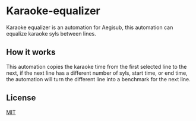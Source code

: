 # Karaoke-equalizer
Karaoke equalizer is an automation for Aegisub, this automation can equalize karaoke syls between lines.
## How it works
This automation copies the karaoke time from the first selected line to the next, if the next line has a different number of syls, start time, or end time, the automation will turn the different line into a benchmark for the next line.
## License
[MIT](https://github.com/ridwanchaniago84/Karaoke-equalizer/blob/main/LICENSE)
